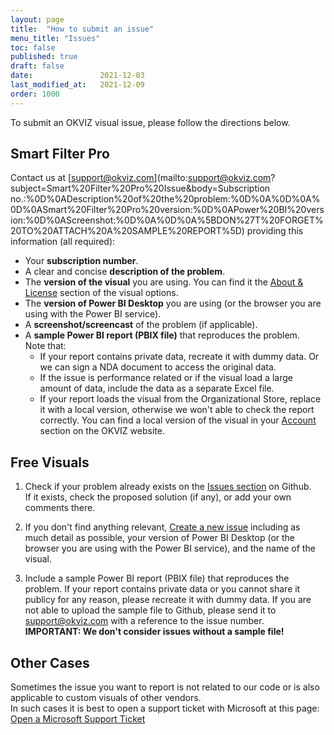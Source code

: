 ```yaml
---
layout: page
title:  "How to submit an issue"
menu_title: "Issues"
toc: false
published: true
draft: false
date:               2021-12-03
last_modified_at:   2021-12-09
order: 1000
---
```


To submit an OKVIZ visual issue, please follow the directions below.

## Smart Filter Pro

Contact us at [support@okviz.com](mailto:support@okviz.com?subject=Smart%20Filter%20Pro%20Issue&body=Subscription no.:%0D%0ADescription%20of%20the%20problem:%0D%0A%0D%0A%0D%0ASmart%20Filter%20Pro%20version:%0D%0APower%20BI%20version:%0D%0AScreenshot:%0D%0A%0D%0A%5BDON%27T%20FORGET%20TO%20ATTACH%20A%20SAMPLE%20REPORT%5D) providing this information (all required):
- Your **subscription number**.
- A clear and concise **description of the problem**.
- The **version of the visual** you are using. You can find it the [About & License](../smart-filter-pro/about) section of the visual options.
- The **version of Power BI Desktop** you are using (or the browser you are using with the Power BI service).
- A **screenshot/screencast** of the problem (if applicable).
- A **sample Power BI report (PBIX file)** that reproduces the problem.
<br>Note that:
    - If your report contains private data, recreate it with dummy data. Or we can sign a NDA document to access the original data.
    - If the issue is performance related or if the visual load a large amount of data, include the data as a separate Excel file.
    - If your report loads the visual from the Organizational Store, replace it with a local version, otherwise we won't able to check the report correctly. You can find a local version of the visual in your [Account](https://okviz.com/account/) section on the OKVIZ website.


## Free Visuals

1. Check if your problem already exists on the [Issues section](https://github.com/okviz/free-visuals/issues)
 on Github.<br>If it exists, check the proposed solution (if any), or add your own comments there.

2. If you don't find anything relevant, [Create a new issue](https://github.com/okviz/free-visuals/issues/new?assignees=&labels=&template=bug-report.md&title=Visual+Name+-+Issue+description) including as much detail as possible, your version of Power BI Desktop (or the browser you are using with the Power BI service), and the name of the visual.

3. Include a sample Power BI report (PBIX file) that reproduces the problem. 
If your report contains private data or you cannot share it publicy for any reason, please recreate it with dummy data. 
If you are not able to upload the sample file to Github, please send it to [support@okviz.com](mailto:support@okviz.com?subject=Free%20Visual%20Issue%20) with a reference to the issue number.<br>
**IMPORTANT: We don't consider issues without a sample file!**

## Other Cases

Sometimes the issue you want to report is not related to our code or is also applicable to custom visuals of other vendors.<br>
In such cases it is best to open a support ticket with Microsoft at this page: [Open a Microsoft Support Ticket](https://powerbi.microsoft.com/en-us/support/pro/)